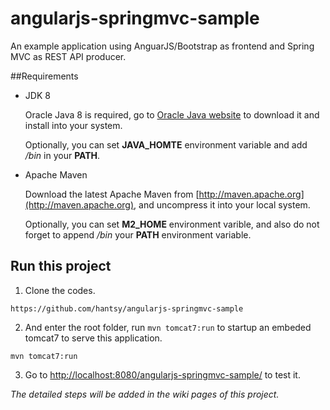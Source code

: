 angularjs-springmvc-sample
==========================

An example application using AnguarJS/Bootstrap as frontend and Spring MVC as REST API producer.


##Requirements
   * JDK 8

     Oracle Java 8 is required, go to [Oracle Java website](http://java.oracle.com) to download it and install into your system. 
     
     Optionally, you can set **JAVA\_HOMTE** environment variable and add *<JDK installation dir>/bin* in your **PATH**.

   * Apache Maven
   
     Download the latest Apache Maven from [http://maven.apache.org](http://maven.apache.org), and uncompress it into your local system. 
    
     Optionally, you can set **M2\_HOME** environment varible, and also do not forget to append *<Maven Install dir>/bin* your **PATH** environment variable.  

## Run this project

   1. Clone the codes.

    https://github.com/hantsy/angularjs-springmvc-sample
  
   2. And enter the root folder, run `mvn tomcat7:run` to startup an embeded tomcat7 to serve this application.
  
    mvn tomcat7:run

   3. Go to [http://localhost:8080/angularjs-springmvc-sample/](http://localhost:8080/angularjs-springmvc-sample/) to test it.



*The detailed steps will be added in the wiki pages of this project.*
